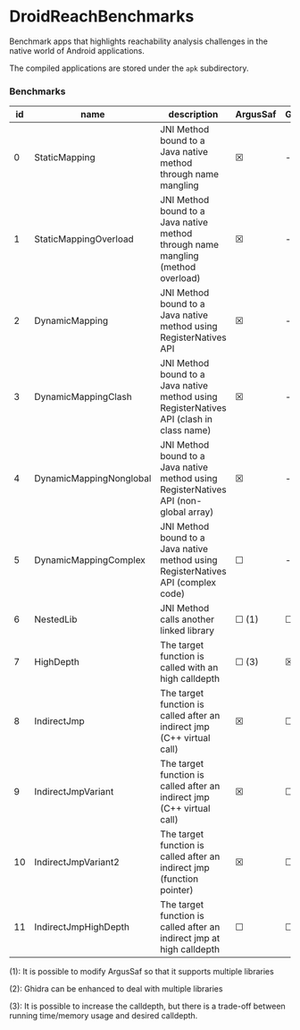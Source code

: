 # DroidReachBenchmarks

Benchmark apps that highlights reachability analysis challenges in the native world of Android applications.

The compiled applications are stored under the `apk` subdirectory.

### Benchmarks

|id  | name                    | description                                                                              | ArgusSaf    | Ghidra      | DroidReach |
|----|-------------------------|------------------------------------------------------------------------------------------|-------------|-------------|------------|
| 0  | StaticMapping           | JNI Method bound to a Java native method through name mangling                           | &#9746;     | -           | &#9746;    |
| 1  | StaticMappingOverload   | JNI Method bound to a Java native method through name mangling (method overload)         | &#9746;     | -           | &#9746;    |
| 2  | DynamicMapping          | JNI Method bound to a Java native method using RegisterNatives API                       | &#9746;     | -           | &#9746;    |
| 3  | DynamicMappingClash     | JNI Method bound to a Java native method using RegisterNatives API (clash in class name) | &#9746;     | -           | &#9746;    |
| 4  | DynamicMappingNonglobal | JNI Method bound to a Java native method using RegisterNatives API (non-global array)    | &#9746;     | -           | &#9746;    |
| 5  | DynamicMappingComplex   | JNI Method bound to a Java native method using RegisterNatives API (complex code)        | &#9744;     | -           | &#9746;    |
| 6  | NestedLib               | JNI Method calls another linked library                                                  | &#9744; (1) | &#9744; (2) | &#9746;    |
| 7  | HighDepth               | The target function is called with an high calldepth                                     | &#9744; (3) | &#9746;     | &#9746;    |
| 8  | IndirectJmp             | The target function is called after an indirect jmp (C++ virtual call)                   | &#9746;     | &#9744;     | &#9746;    |
| 9  | IndirectJmpVariant      | The target function is called after an indirect jmp (C++ virtual call)                   | &#9746;     | &#9744;     | &#9746;    |
| 10 | IndirectJmpVariant2     | The target function is called after an indirect jmp (function pointer)                   | &#9746;     | &#9744;     | &#9746;    |
| 11 | IndirectJmpHighDepth    | The target function is called after an indirect jmp at high calldepth                    | &#9744;     | &#9744;     | &#9746;    |

(1): It is possible to modify ArgusSaf so that it supports multiple libraries

(2): Ghidra can be enhanced to deal with multiple libraries

(3): It is possible to increase the calldepth, but there is a trade-off between running time/memory usage and desired calldepth.
